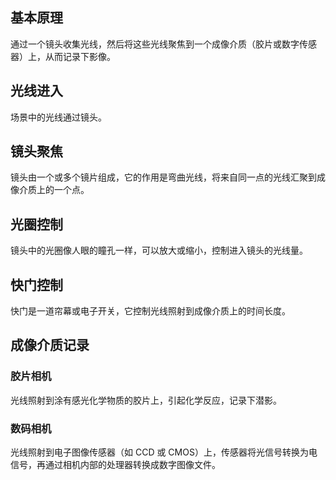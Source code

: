 ## 基本原理
通过一个镜头收集光线，然后将这些光线聚焦到一个成像介质（胶片或数字传感器）上，从而记录下影像。
## 光线进入
场景中的光线通过镜头。
## 镜头聚焦
镜头由一个或多个镜片组成，它的作用是弯曲光线，将来自同一点的光线汇聚到成像介质上的一个点。
## 光圈控制
镜头中的光圈像人眼的瞳孔一样，可以放大或缩小，控制进入镜头的光线量。
## 快门控制
快门是一道帘幕或电子开关，它控制光线照射到成像介质上的时间长度。
## 成像介质记录
### 胶片相机
光线照射到涂有感光化学物质的胶片上，引起化学反应，记录下潜影。
### 数码相机
光线照射到电子图像传感器（如 CCD 或 CMOS）上，传感器将光信号转换为电信号，再通过相机内部的处理器转换成数字图像文件。